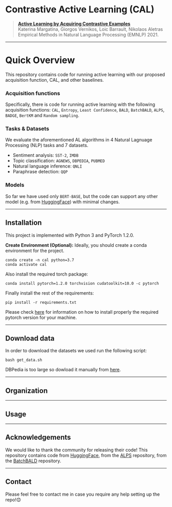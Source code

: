 # Contrastive Active Learning (CAL)
> [**Active Learning by Acquiring Contrastive Examples**](TBA)  
> Katerina Margatina, Giorgos Vernikos, Loic Barrault, Nikolaos Aletras  
> Empirical Methods in Natural Language Processing (EMNLP) 2021.


---
# Quick Overview

This repository contains code for running active learning with our proposed acquisition function, CAL, and other baselines. 

### Acquisition functions 
Specifically, there is code for running active learning with the following acquisition functions: `CAL`, `Entropy`, `Least Confidence`, `BALD`, `BatchBALD`, `ALPS`, `BADGE`, `BertKM` and `Random sampling`.
### Tasks & Datasets 
We evaluate the aforementioned AL algorithms in 4 Natural Lagnuage Processing (NLP) tasks and 7 datasets.
- Sentiment analysis: `SST-2`, `IMDB`
- Topic classification: `AGNEWS`, `DBPEDIA`, `PUBMED`
- Natural language inference: `QNLI`
- Paraphrase detection: `QQP`
### Models
So far we have used only `BERT-BASE`, but the code can support any other model (e.g. from [HuggingFace](https://github.com/huggingface/transformers)) with minimal changes.

---
## Installation
This project is implemented with Python 3 and PyTorch 1.2.0.

**Create Environment (Optional):**  Ideally, you should create a conda environment for the project.

```
conda create -n cal python=3.7
conda activate cal
```

Also install the required torch package:

```
conda install pytorch=1.2.0 torchvision cudatoolkit=10.0 -c pytorch
```
Finally install the rest of the requirements:

```
pip install -r requirements.txt
```
Please check [here](https://pytorch.org/get-started/previous-versions/) for information on how to install properly the required pytorch version for your machine.

---
## Download data
In order to download the datasets we used run the following script:
```
bash get_data.sh
```
DBPedia is too large so dowload it manually from [here](https://drive.google.com/uc?id=0Bz8a_Dbh9QhbQ2Vic1kxMmZZQ1k&export=download).

---
## Organization

---
## Usage

---

## Acknowledgements

We would like to thank the community for releasing their code! This repository contains code from [HuggingFace](https://github.com/huggingface/transformers), from the [ALPS](https://github.com/forest-snow/alps) repository, from the [BatchBALD](https://github.com/BlackHC/BatchBALD) repository.

---
## Contact
Please feel free to contact me in case you require any help setting up the repo!:blush:
